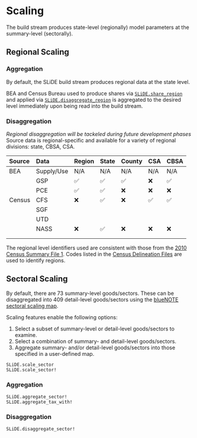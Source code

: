 # Scaling

The build stream produces state-level (regionally) model parameters at the summary-level (sectorally).

## Regional Scaling

### Aggregation

By default, the SLiDE build stream produces regional data at the state level.

BEA and Census Bureau used to produce shares via [`SLiDE.share_region`](@ref) and applied
via [`SLiDE.disaggregate_region`](@ref) is aggregated to the desired level immediately upon being
read into the build stream.

### Disaggregation
*Regional disaggregation will be tackeled during future development phases*
Source data is regional-specific and available for a variety of regional divisions: state, CBSA, CSA.

| Source | Data         | Region | State | County | CSA | CBSA |
|:-------|:-------------|:-------|:------|:-------|:----|:-----|
| BEA    |   Supply/Use | N/A    | N/A   | N/A    | N/A | N/A  |
|        |   GSP        | ✅      | ✅     | ✅      | ❌   | ✅    |
|        |   PCE        | ✅      | ✅     | ❌      | ❌   | ❌    |
| Census |   CFS        | ❌      | ✅     | ❌      | ✅   | ✅    |
|        |   SGF        |        |       |        |     |      |
|        |   UTD        |        |       |        |     |      |
|        |   NASS       | ❌      | ✅     | ❌      | ❌   | ❌    |
|        |              |        |       |        |     |      |
|        |              |        |       |        |     |      |

The regional level identifiers used are consistent with those from the [2010 Census Summary File 1](https://usa.ipums.org/usa/resources/voliii/pubdocs/2010/Technical%20Documentation/sf1.pdf).
Codes listed in the [Census Delineation Files](https://www.census.gov/geographies/reference-files/time-series/demo/metro-micro/delineation-files.html) are used to identify regions.

## Sectoral Scaling

By default, there are 73 summary-level goods/sectors.
These can be disaggregated into 409 detail-level goods/sectors
using the [blueNOTE sectoral scaling map](https://github.com/NREL/SLiDEData/blob/master/coremaps/scale/sector/bluenote.csv).

Scaling features enable the following options:
1. Select a subset of summary-level or detail-level goods/sectors to examine.
1. Select a combination of summary- and detail-level goods/sectors.
1. Aggregate summary- and/or detail-level goods/sectors into those specified in a user-defined map.

```@docs
SLiDE.scale_sector
SLiDE.scale_sector!
```

### Aggregation

```@docs
SLiDE.aggregate_sector!
SLiDE.aggregate_tax_with!
```

### Disaggregation

```@docs
SLiDE.disaggregate_sector!
```